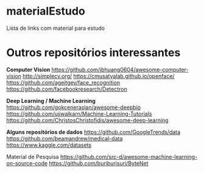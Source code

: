 # materialEstudo
Lista de links com material para estudo

# Outros repositórios interessantes
**Computer Vision**
https://github.com/jbhuang0604/awesome-computer-vision
http://simplecv.org/
https://cmusatyalab.github.io/openface/
https://github.com/ageitgey/face_recognition
https://github.com/facebookresearch/Detectron

**Deep Learning / Machine Learning**
https://github.com/gokceneraslan/awesome-deepbio
https://github.com/ujjwalkarn/Machine-Learning-Tutorials
https://github.com/ChristosChristofidis/awesome-deep-learning

**Alguns repositórios de dados**
https://github.com/GoogleTrends/data
https://github.com/beamandrew/medical-data
https://www.kaggle.com/datasets

Material de Pesquisa
https://github.com/src-d/awesome-machine-learning-on-source-code
https://github.com/buriburisuri/ByteNet
